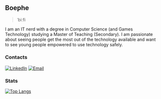 ## Boephe

> ˈbiːfi

I am an IT nerd with a degree in Computer Science (and Games Technology) studying a Master of Teaching (Secondary). I am passionate about seeing people get the most out of the technology available and want to see young people empowered to use technology safely.<br>

### Contacts

[<img align='center' alt='LinkedIn' src='https://img.shields.io/badge/linkedin-%230077B5.svg?&style=for-the-badge&logo=linkedin&logoColor=white' />](https://www.linkedin.com/in/phoebe-hurren/)
[<img align='center' alt='Email' src='https://img.shields.io/badge/Microsoft_Outlook-0078D4?style=for-the-badge&logo=microsoft-outlook&logoColor=white' />](mailto:phoebe@hurren.id.au)

### Stats

[![Top Langs](https://github-readme-stats.vercel.app/api/top-langs/?username=boephe)](https://github.com/boephe/github-readme-stats)
